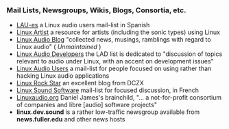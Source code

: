 ### Mail Lists, Newsgroups, Wikis, Blogs, Consortia, etc.

  * [LAU-es](https://listas.linux.org.ar/cgi-bin/mailman/listinfo/lau-es) a Linux audio users mail-list in Spanish 
  * [Linux Artist](http://www.linuxartist.org/) a resource for artists (including the sonic types) using Linux 
  * [Linux Audio Blog](http://linuxaudioblog.jawebada.de/) "collected news, musings, ramblings with regard to Linux audio" ( _Unmaintained_ ) 
  * [Linux Audio Developers](http://lad.linuxaudio.org/subscribe/lad.html) the LAD list is dedicated to "discussion of topics relevant to audio under Linux, with an accent on development issues" 
  * [Linux Audio Users](http://lad.linuxaudio.org/subscribe/lau.html) a mail-list for people focused on using rather than hacking Linux audio applications 
  * [Linux Rock Star](http://linuxrockstar.blogspot.com/) an excellent blog from DCZX 
  * [Linux Sound Software](http://www.multimania.com/linuxsound/) mail-list for focused discussion, in French 
  * [Linuxaudio.org](http://www.linuxaudio.org/) Daniel James's brainchild, "... a not-for-profit consortium of companies and libre [audio] software projects" 
  * **linux.dev.sound** is a rather low-traffic newsgroup available from **news.fuller.edu** and other news hosts 

